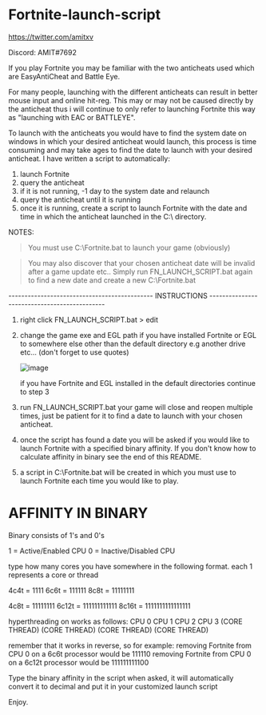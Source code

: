 # Fortnite-launch-script 

https://twitter.com/amitxv

Discord: AMIT#7692

If you play Fortnite you may be familiar with the two anticheats used which are EasyAntiCheat and Battle Eye.

For many people, launching with the different anticheats can result in better mouse input and online hit-reg. This may or may not be caused directly by the anticheat thus i will continue to only refer to launching Fortnite this way as "launching with EAC or BATTLEYE". 

To launch with the anticheats you would have to find the system date on windows in which your desired anticheat would launch, this process is time consuming and may take ages to find the date to launch with your desired anticheat. I have written a script to automatically: 

1) launch Fortnite 
2) query the anticheat 
3) if it is not running, -1 day to the system date and relaunch
4) query the anticheat until it is running
5) once it is running, create a script to launch Fortnite with the date and time in which the anticheat launched in the C:\ directory.

NOTES: 

> You must use C:\Fortnite.bat to launch your game (obviously)

> You may also discover that your chosen anticheat date will be invalid after a game update etc.. Simply run FN_LAUNCH_SCRIPT.bat again to find a new date and create a new    C:\Fortnite.bat

--------------------------------------------- INSTRUCTIONS ---------------------------------------------

1) right click FN_LAUNCH_SCRIPT.bat > edit

2) change the game exe and EGL path if you have installed Fortnite or EGL to somewhere else other than the default directory e.g another drive etc... (don't forget to use quotes) 

   ![image](https://user-images.githubusercontent.com/86924251/129871634-120f2dad-322a-4807-9da6-5e6d98f276fa.png)

   if you have Fortnite and EGL installed in the default directories continue to step 3
   
3) run FN_LAUNCH_SCRIPT.bat your game will close and reopen multiple times, just be patient for it to find a date to launch with your chosen anticheat.

4) once the script has found a date you will be asked if you would like to launch Fortnite with a specified binary affinity. If you don't know how to calculate affinity in binary    see the end of this README.

6) a script in C:\Fortnite.bat will be created in which you must use to launch Fortnite each time you would like to play.


# AFFINITY IN BINARY

Binary consists of 1's and 0's

1 = Active/Enabled CPU
0 = Inactive/Disabled CPU

type how many cores you have somewhere in the following format.
each 1 represents a core or thread

4c4t = 1111
6c6t = 111111
8c8t = 11111111

4c8t = 11111111
6c12t = 111111111111
8c16t = 1111111111111111

hyperthreading on works as follows:
                                     CPU 0         CPU 1        CPU 2         CPU 3
                                (CORE THREAD) (CORE THREAD) (CORE THREAD) (CORE THREAD)

remember that it works in reverse, so for example: 
removing Fortnite from CPU 0 on a 6c6t processor would be 111110
removing Fortnite from CPU 0 on a 6c12t processor would be 111111111100

Type the binary affinity in the script when asked, it will automatically convert it to decimal and put it in your customized launch script

Enjoy.
